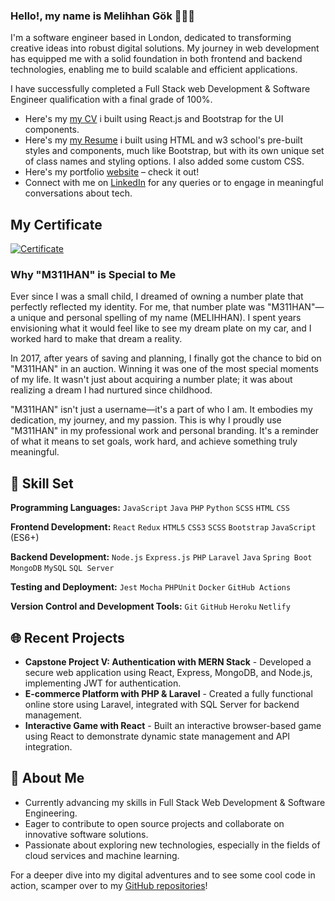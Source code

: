 
### Hello!, my name is Melihhan Gök 🙋🏻‍♂️

I'm a software engineer based in London, dedicated to transforming creative ideas into robust digital solutions. My journey in web development has equipped me with a solid foundation in both frontend and backend technologies, enabling me to build scalable and efficient applications.

I have successfully completed a Full Stack web Development & Software Engineer qualification with a final grade of 100%. 

- Here's my [my CV](https://my-online-cv-1905.netlify.app) i built using React.js and Bootstrap for the UI components.
- Here's my [my Resume](https://melresume.netlify.app) i built using HTML and w3 school's  pre-built styles and components, much like Bootstrap, but with its own unique set of class names and styling options. I also added some custom CSS.
- Here's my portfolio [website](https://melihhangok.wordpress.com) – check it out!
- Connect with me on [LinkedIn](http://linkedin.com/in/melihhan) for any queries or to engage in meaningful conversations about tech.

## My Certificate
[![Certificate](certificates/certificate.png)](https://my-certificate.com)

### Why "M311HAN" is Special to Me

Ever since I was a small child, I dreamed of owning a number plate that perfectly reflected my identity. For me, that number plate was "M311HAN"—a unique and personal spelling of my name (MELIHHAN). I spent years envisioning what it would feel like to see my dream plate on my car, and I worked hard to make that dream a reality.

In 2017, after years of saving and planning, I finally got the chance to bid on "M311HAN" in an auction. Winning it was one of the most special moments of my life. It wasn't just about acquiring a number plate; it was about realizing a dream I had nurtured since childhood.

"M311HAN" isn't just a username—it's a part of who I am. It embodies my dedication, my journey, and my passion. This is why I proudly use "M311HAN" in my professional work and personal branding. It's a reminder of what it means to set goals, work hard, and achieve something truly meaningful.

## 🚀 Skill Set

**Programming Languages:** 
`JavaScript` `Java` `PHP` `Python` `SCSS` `HTML` `CSS` 

**Frontend Development:** 
`React` `Redux` `HTML5` `CSS3` `SCSS` `Bootstrap` `JavaScript` (ES6+)

**Backend Development:** 
`Node.js` `Express.js` `PHP` `Laravel` `Java` `Spring Boot` `MongoDB` `MySQL` `SQL Server`

**Testing and Deployment:** 
`Jest` `Mocha` `PHPUnit` `Docker` `GitHub Actions`

**Version Control and Development Tools:** 
`Git` `GitHub` `Heroku` `Netlify`

## 🌐 Recent Projects

- **Capstone Project V: Authentication with MERN Stack** - Developed a secure web application using React, Express, MongoDB, and Node.js, implementing JWT for authentication.
- **E-commerce Platform with PHP & Laravel** - Created a fully functional online store using Laravel, integrated with SQL Server for backend management.
- **Interactive Game with React** - Built an interactive browser-based game using React to demonstrate dynamic state management and API integration.

## 👀 About Me

- Currently advancing my skills in Full Stack Web Development & Software Engineering.
- Eager to contribute to open source projects and collaborate on innovative software solutions.
- Passionate about exploring new technologies, especially in the fields of cloud services and machine learning.

For a deeper dive into my digital adventures and to see some cool code in action, scamper over to my [GitHub repositories](https://github.com/M311HAN?tab=repositories)!
